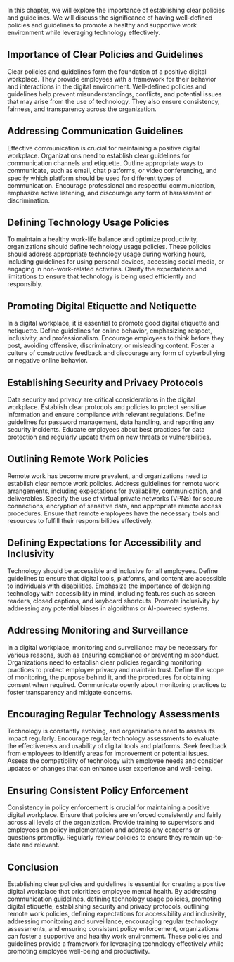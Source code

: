 
In this chapter, we will explore the importance of establishing clear policies and guidelines. We will discuss the significance of having well-defined policies and guidelines to promote a healthy and supportive work environment while leveraging technology effectively.

## Importance of Clear Policies and Guidelines

Clear policies and guidelines form the foundation of a positive digital workplace. They provide employees with a framework for their behavior and interactions in the digital environment. Well-defined policies and guidelines help prevent misunderstandings, conflicts, and potential issues that may arise from the use of technology. They also ensure consistency, fairness, and transparency across the organization.

## Addressing Communication Guidelines

Effective communication is crucial for maintaining a positive digital workplace. Organizations need to establish clear guidelines for communication channels and etiquette. Outline appropriate ways to communicate, such as email, chat platforms, or video conferencing, and specify which platform should be used for different types of communication. Encourage professional and respectful communication, emphasize active listening, and discourage any form of harassment or discrimination.

## Defining Technology Usage Policies

To maintain a healthy work-life balance and optimize productivity, organizations should define technology usage policies. These policies should address appropriate technology usage during working hours, including guidelines for using personal devices, accessing social media, or engaging in non-work-related activities. Clarify the expectations and limitations to ensure that technology is being used efficiently and responsibly.

## Promoting Digital Etiquette and Netiquette

In a digital workplace, it is essential to promote good digital etiquette and netiquette. Define guidelines for online behavior, emphasizing respect, inclusivity, and professionalism. Encourage employees to think before they post, avoiding offensive, discriminatory, or misleading content. Foster a culture of constructive feedback and discourage any form of cyberbullying or negative online behavior.

## Establishing Security and Privacy Protocols

Data security and privacy are critical considerations in the digital workplace. Establish clear protocols and policies to protect sensitive information and ensure compliance with relevant regulations. Define guidelines for password management, data handling, and reporting any security incidents. Educate employees about best practices for data protection and regularly update them on new threats or vulnerabilities.

## Outlining Remote Work Policies

Remote work has become more prevalent, and organizations need to establish clear remote work policies. Address guidelines for remote work arrangements, including expectations for availability, communication, and deliverables. Specify the use of virtual private networks (VPNs) for secure connections, encryption of sensitive data, and appropriate remote access procedures. Ensure that remote employees have the necessary tools and resources to fulfill their responsibilities effectively.

## Defining Expectations for Accessibility and Inclusivity

Technology should be accessible and inclusive for all employees. Define guidelines to ensure that digital tools, platforms, and content are accessible to individuals with disabilities. Emphasize the importance of designing technology with accessibility in mind, including features such as screen readers, closed captions, and keyboard shortcuts. Promote inclusivity by addressing any potential biases in algorithms or AI-powered systems.

## Addressing Monitoring and Surveillance

In a digital workplace, monitoring and surveillance may be necessary for various reasons, such as ensuring compliance or preventing misconduct. Organizations need to establish clear policies regarding monitoring practices to protect employee privacy and maintain trust. Define the scope of monitoring, the purpose behind it, and the procedures for obtaining consent when required. Communicate openly about monitoring practices to foster transparency and mitigate concerns.

## Encouraging Regular Technology Assessments

Technology is constantly evolving, and organizations need to assess its impact regularly. Encourage regular technology assessments to evaluate the effectiveness and usability of digital tools and platforms. Seek feedback from employees to identify areas for improvement or potential issues. Assess the compatibility of technology with employee needs and consider updates or changes that can enhance user experience and well-being.

## Ensuring Consistent Policy Enforcement

Consistency in policy enforcement is crucial for maintaining a positive digital workplace. Ensure that policies are enforced consistently and fairly across all levels of the organization. Provide training to supervisors and employees on policy implementation and address any concerns or questions promptly. Regularly review policies to ensure they remain up-to-date and relevant.

## Conclusion

Establishing clear policies and guidelines is essential for creating a positive digital workplace that prioritizes employee mental health. By addressing communication guidelines, defining technology usage policies, promoting digital etiquette, establishing security and privacy protocols, outlining remote work policies, defining expectations for accessibility and inclusivity, addressing monitoring and surveillance, encouraging regular technology assessments, and ensuring consistent policy enforcement, organizations can foster a supportive and healthy work environment. These policies and guidelines provide a framework for leveraging technology effectively while promoting employee well-being and productivity.
